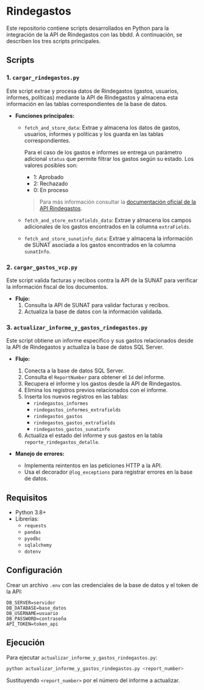 # Rindegastos

Este repositorio contiene scripts desarrollados en Python para la integración de la API de Rindegastos con las bbdd. A continuación, se describen los tres scripts principales.

## Scripts

### 1. `cargar_rindegastos.py`

Este script extrae y procesa datos de Rindegastos (gastos, usuarios, informes, políticas) mediante la API de Rindegastos y almacena esta información en las tablas correspondientes de la base de datos.

- **Funciones principales:**
  - `fetch_and_store_data`: Extrae y almacena los datos de gastos, usuarios, informes y políticas y los guarda en las tablas correspondientes. 

    Para el caso de los gastos e informes se entrega un parámetro adicional `status` que permite filtrar los gastos según su estado. Los valores posibles son:  
    - 1: Aprobado
    - 2: Rechazado
    - 0: En proceso   
         
    >  Para más información consultar la [documentación oficial de la API Rindegastos](https://rindegastos.com/documentaci%C3%B3n-api).  

  - `fetch_and_store_extrafields_data`: Extrae y almacena los campos adicionales de los gastos encontrados en la columna `extraFields`.
  - `fetch_and_store_sunatinfo_data`: Extrae y almacena la información de SUNAT asociada a los gastos encontrados en la columna `sunatInfo`.

### 2. `cargar_gastos_vcp.py`

Este script valida facturas y recibos contra la API de la SUNAT para verificar la información fiscal de los documentos.

- **Flujo:**
  1. Consulta la API de SUNAT para validar facturas y recibos.
  2. Actualiza la base de datos con la información validada.

### 3. `actualizar_informe_y_gastos_rindegastos.py`

Este script obtiene un informe específico y sus gastos relacionados desde la API de Rindegastos y actualiza la base de datos SQL Server.

- **Flujo:**

  1. Conecta a la base de datos SQL Server.
  2. Consulta el `ReportNumber` para obtener el `Id` del informe.
  3. Recupera el informe y los gastos desde la API de Rindegastos.
  4. Elimina los registros previos relacionados con el informe.
  5. Inserta los nuevos registros en las tablas:
     - `rindegastos_informes`
     - `rindegastos_informes_extrafields`
     - `rindegastos_gastos`
     - `rindegastos_gastos_extrafields`
     - `rindegastos_gastos_sunatinfo`
  6. Actualiza el estado del informe y sus gastos en la tabla `reporte_rindegastos_detalle`.

- **Manejo de errores:**

  - Implementa reintentos en las peticiones HTTP a la API.
  - Usa el decorador `@log_exceptions` para registrar errores en la base de datos.

## Requisitos

- Python 3.8+
- Librerías:
  - `requests`
  - `pandas`
  - `pyodbc`
  - `sqlalchemy`
  - `dotenv`

## Configuración

Crear un archivo `.env` con las credenciales de la base de datos y el token de la API:

```
DB_SERVER=servidor
DB_DATABASE=base_datos
DB_USERNAME=usuario
DB_PASSWORD=contraseña
API_TOKEN=token_api
```

## Ejecución

Para ejecutar `actualizar_informe_y_gastos_rindegastos.py`:

```bash
python actualizar_informe_y_gastos_rindegastos.py <report_number>
```

Sustituyendo `<report_number>` por el número del informe a actualizar.


